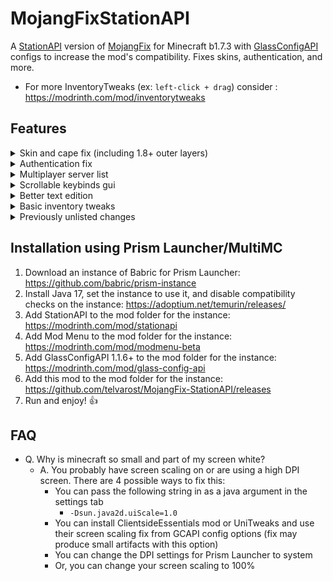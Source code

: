 # MojangFixStationAPI
A [StationAPI](https://modrinth.com/mod/stationapi) version of [MojangFix](https://modrinth.com/mod/mojangfix) for Minecraft b1.7.3 with [GlassConfigAPI](https://modrinth.com/mod/glass-config-api) configs to increase the mod's compatibility. Fixes skins, authentication, and more.
* For more InventoryTweaks (ex: `left-click + drag`) consider : https://modrinth.com/mod/inventorytweaks

## Features
<details><summary>Skin and cape fix (including 1.8+ outer layers)</summary>

![mintoyatsu standing with a working skin](https://user-images.githubusercontent.com/35262707/158473931-1ae3ea4f-4673-4baa-aa3d-044275d462ea.png)
- Added ability to raise slim skin shoulders with GlassConfigAPI
</details>

<details><summary>Authentication fix</summary>

![server log](https://user-images.githubusercontent.com/35262707/159056534-568087f9-00e2-4830-b66a-5046773cb3b1.png)
Allows the server to verify that the connecting player is logged in
</details>

<details><summary>Multiplayer server list</summary>

![multiplayer screen](https://user-images.githubusercontent.com/35262707/159057966-8c3a6bc2-da0f-4132-a8f3-fb0d0839763a.png)

(server status not implemented yet)
</details>

<details><summary>Scrollable keybinds gui</summary>

![keybinds screen](https://user-images.githubusercontent.com/35262707/159058180-789b936e-0cb8-4ece-8fa2-d225b4812b24.png)
</details>

<details><summary>Better text edition</summary>

![Allow pasting text into chat and onto signs with LCTRL + V](https://user-images.githubusercontent.com/35262707/159060408-8e35a074-0ee1-426a-bc51-1152d6adca34.gif)
</details>

<details><summary>Basic inventory tweaks</summary>

<video controls src="https://user-images.githubusercontent.com/35262707/159063818-e450561d-f13d-435a-b46b-879cc54a8a0f.mp4" />
</details>

<details><summary>Previously unlisted changes</summary>

- Enable Bit Depth Fix
- Enable Death Screen Score Fix
- Enable Debug Graph Hidden By Default
  - Use the new keybind (default: LCtrl) + F3 to open up debug screen with graph
  - Optionally using GCAPI config switch keybind to toggle debug graph whenever pressed
- Enable Displaying World Seed In Debug Menu
- Enable MojangFix Version Text On Title Screen
- Enable Quit Button
- Change Resources Download URL
  - This edition of MojangFix lets you change it yourself as well in the config settings
</details>

## Installation using Prism Launcher/MultiMC

1. Download an instance of Babric for Prism Launcher: https://github.com/babric/prism-instance
2. Install Java 17, set the instance to use it, and disable compatibility checks on the instance: https://adoptium.net/temurin/releases/
3. Add StationAPI to the mod folder for the instance: https://modrinth.com/mod/stationapi
4. Add Mod Menu to the mod folder for the instance: https://modrinth.com/mod/modmenu-beta
5. Add GlassConfigAPI 1.1.6+ to the mod folder for the instance: https://modrinth.com/mod/glass-config-api
6. Add this mod to the mod folder for the instance: https://github.com/telvarost/MojangFix-StationAPI/releases
7. Run and enjoy! 👍

## FAQ

* Q. Why is minecraft so small and part of my screen white?
  * A. You probably have screen scaling on or are using a high DPI screen. There are 4 possible ways to fix this:
    * You can pass the following string in as a java argument in the settings tab
      * `-Dsun.java2d.uiScale=1.0`
    * You can install ClientsideEssentials mod or UniTweaks and use their screen scaling fix from GCAPI config options (fix may produce small artifacts with this option)
    * You can change the DPI settings for Prism Launcher to system
    * Or, you can change your screen scaling to 100%
